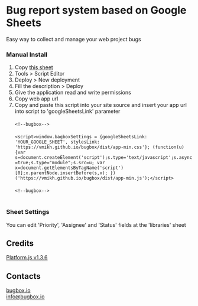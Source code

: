 # Bug report system based on Google Sheets
Easy way to collect and manage your web project bugs

### Manual Install

1. Copy <a href="https://docs.google.com/spreadsheets/d/1LypOCr8bA5WoSZPJF7C9ccuZR01zYfJO07qHg24L1Bw/copy" target="_blank">this sheet</a><br>
2. Tools > Script Editor<br>
3. Deploy > New deployment<br>
4. Fill the description > Deploy<br>
5. Give the application read and write permissions<br>
6. Copy web app url<br>
7. Copy and paste this script into your site source and insert your app url into script to 'googleSheetsLink' parameter<br><br>
`<!--bugbox-->`<br><br>
`<script>window.bagboxSettings = {googleSheetsLink: 'YOUR_GOOGLE_SHEET', stylesLink: 'https://vmikh.github.io/bugbox/dist/app-min.css'}; (function(u){var s=document.createElement('script');s.type='text/javascript';s.async=true;s.type="module";s.src=u; var x=document.getElementsByTagName('script')[0];x.parentNode.insertBefore(s,x); })('https://vmikh.github.io/bugbox/dist/app-min.js');</script>`<br><br>
`<!--bugbox-->`<br><br>

### Sheet Settings
You can edit 'Priority', 'Assignee' and 'Status' fields at the 'libraries' sheet

## Credits
[Platform.js v1.3.6](https://github.com/bestiejs/platform.js/)

## Contacts
[bugbox.io](https://bugbox.io/)<br>
[info@bugbox.io](info@bugbox.io)